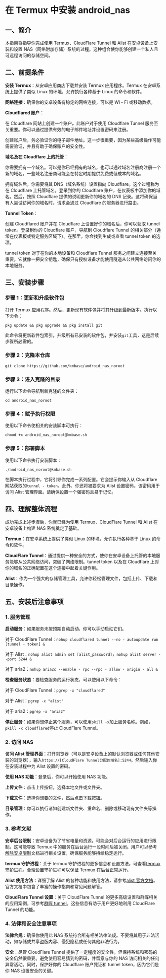 # 在 Termux 中安装 android\_nas

## 一、简介

本指南将指导你完成使用 Termux、CloudFlare Tunnel 和 Alist 在安卓设备上安装和设置 NAS（网络附加存储）系统的过程。这种组合使你能够创建一个私人且可远程访问的存储空间。

## 二、前提条件

**安装 Termux**：从安卓应用商店下载并安装 Termux 应用程序。Termux 在安卓系统上提供了类似 Linux 的环境，允许执行各种基于 Linux 的命令和软件。

**网络连接**：确保你的安卓设备有稳定的网络连接，可以是 Wi - Fi 或移动数据。

**Cloudflared 账户**：

在 Cloudflare 网站上创建一个账户。此账户对于使用 Cloudflare Tunnel 服务至关重要。你可以通过提供有效的电子邮件地址并设置密码来注册。

创建账户后，务必验证你的电子邮件地址。这一步很重要，因为某些高级操作可能需要验证，并且有助于确保账户的安全性。

**域名及在 Cloudflare 上的托管**：

你需要拥有一个域名。可以是你已经拥有的域名，也可以通过域名注册商注册一个新的域名。一些域名注册商可能会在特定时期提供免费或低成本的域名。

拥有域名后，你需要将其 DNS（域名系统）设置指向 Cloudflare。这个过程称为在 Cloudflare 上托管域名。登录到你的 Cloudflare 账户，在仪表板中添加你的域名。然后，按照 Cloudflare 提供的说明更新你的域名的 DNS 记录。这将确保当有人尝试访问你的域名时，请求会通过 Cloudflare 的服务器进行路由。

**Tunnel Token**：

创建 Cloudflared 账户并在 Cloudflare 上设置好你的域名后，你可以获取 tunnel token。登录到你的 Cloudflare 账户，导航到 Cloudflare Tunnel 的相关部分（通常在仪表板或特定服务区域下）。在那里，你会找到生成或查看 tunnel token 的选项。

tunnel token 对于在你的本地设备和 Cloudflare Tunnel 服务之间建立连接至关重要。它就像一把安全钥匙，确保只有授权设备才能使用隧道从公共网络访问你的本地服务。

## 三、安装步骤

### 步骤 1：更新和升级软件包

打开 Termux 应用程序。然后，更新现有软件包并将其升级到最新版本。执行以下命令：



```
pkg update && pkg upgrade && pkg install git
```

此命令将更新软件包索引，升级所有已安装的软件包，并安装`git`工具，这是后续步骤所必需的。

### 步骤 2：克隆本仓库

```
git clone https://github.com/kmbase/android_nas_noroot
```

### 步骤 3：进入克隆的目录

运行以下命令导航到新克隆的文件夹：



```
cd android_nas_noroot
```

### 步骤 4：赋予执行权限

使用以下命令使相关的安装脚本可执行：

```
chmod +x android_nas_noroot@kmbase.sh
```

### 步骤 5：部署脚本

使用以下命令执行安装脚本：

```
./android_nas_noroot@kmbase.sh
```

在脚本执行过程中，它将引导你完成一系列配置。它会提示你输入从 Cloudflare 网站获取的`tunnel - token`。此外，你还将被要求为 Alist 设置密码，该密码用于访问 Alist 管理界面。请确保设置一个强密码且易于记忆。

## 四、理解整体流程

成功完成上述步骤后，你就已经为使用 Termux、CloudFlare Tunnel 和 Alist 在安卓设备上构建 NAS 系统奠定了基础。

**Termux**：在安卓系统上提供了类似 Linux 的环境，允许执行各种基于 Linux 的命令和软件。

**CloudFlare Tunnel**：通过提供一种安全的方式，使你在安卓设备上托管的本地服务能够从公共网络访问，突破了网络限制。tunnel token 以及在 Cloudflare 上对你的域名的正确配置在这个连接中起着关键作用。

**Alist**：作为一个强大的存储管理工具，允许你轻松管理文件，包括上传、下载和目录操作。

## 五、安装后注意事项

### 1. 服务管理

**启动服务**：如果服务未按预期自动启动，你可以手动启动它们。

对于 CloudFlare Tunnel：`nohup cloudflared tunnel --no - autoupdate run [tunnel - token] &`

对于 Alist：`nohup alist admin set [alist_password]; nohup alist server --port 5244 &`

对于 aria2：`nohup aria2c --enable - rpc --rpc - allow - origin - all &`

**检查服务状态**：要检查服务的运行状态，可以使用以下命令：

对于 CloudFlare Tunnel：`pgrep -x "cloudflared"`

对于 Alist：`pgrep -x "alist"`

对于 aria2：`pgrep -x "aria2"`

**停止服务**：如果你想停止某个服务，可以使用`pkill -x`加上服务名称。例如，`pkill -x cloudflared`停止 CloudFlare Tunnel。

### 2. 访问 NAS

**访问 Alist 管理界面**：打开浏览器（可以是安卓设备上的默认浏览器或任何其他安装的浏览器），输入`https://[CloudFlare Tunnel分配的域名]:5244`。然后输入你在安装过程中为 Alist 设置的密码。

**使用 NAS 功能**：登录后，你可以开始使用 NAS 功能。

**上传文件**：点击上传按钮，选择本地文件或文件夹。

**下载文件**：选择你想要的文件，然后点击下载按钮。

**目录管理**：你可以执行诸如创建新文件夹、重命名、删除或移动现有文件夹等操作。

### 3. 参考文献
**安卓后台限制**：安卓设备为了节省电量和资源，可能会对后台运行的应用进行限制。这可能导致 Termux 中的服务在后台运行一段时间后被关闭。用户可以参考[解除安卓限制](https://cloud-atlas.readthedocs.io/zh-cn/latest/android/apps/android_12_background_limit_termux.html)文档进行相关设置，确保服务能够持续稳定运行。

**termux 守护进程**：关于 termux 守护进程的更多信息和设置方法，可查看[termux 守护进程](https://blog.csdn.net/YiBYiH/article/details/127294017)。合理设置守护进程可以保证 Termux 在后台正常运行。

**Alist 使用方法**：详细了解 Alist 的各种功能和使用方法，请参考[alist 官方文档](https://alist.nn.ci/zh/guide/install/manual.html#获取-alist)。官方文档中包含了丰富的操作指南和常见问题解答。

**CloudFlare Tunnel 设置**：关于 CloudFlare Tunnel 的更多高级设置和群晖相关的应用案例，可参考[群晖 tunnel](https://jimizhou.com/cloudflare-tunnel)。这些信息有助于用户更好地利用 CloudFlare Tunnel 的功能。

### 4. 法律和安全注意事项

**法律合规**：确保你使用此 NAS 系统符合所有相关法律法规。不要将其用于非法活动，如存储或共享盗版内容、侵犯隐私或任何其他非法行为。

**安全**：尽管 CloudFlare Tunnel 提供了一定程度的安全性，但保持系统和密码的安全仍然很重要。避免使用容易猜到的密码，并留意与你的 NAS 访问相关的任何异常活动。同时，保护好你的 Cloudflare 账户凭证和 tunnel token，因为它们是你 NAS 设置安全的关键。
